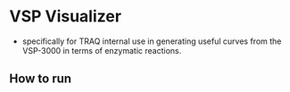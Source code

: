 # VSP Visualizer

* specifically for TRAQ internal use in generating useful curves from the VSP-3000 in terms of enzymatic reactions.

## How to run
